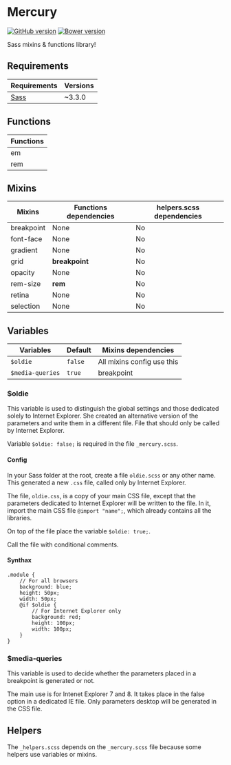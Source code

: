 # Mercury

[![GitHub version](http://img.shields.io/github/release/agenceepsilon/sass-mercury.svg?style=flat-square)](https://github.com/agenceepsilon/sass-mercury/releases) [![Bower version](http://img.shields.io/bower/v/agenceepsilon/sass-mercury.svg?style=flat-square)](https://github.com/agenceepsilon/sass-mercury/releases)

Sass mixins & functions library!

## Requirements

| Requirements                        | Versions |
| ----------------------------------- | -------- |
| [Sass](http://sass-lang.com)        | ~3.3.0   |

## Functions

| Functions |
| --------- |
| em        |
| rem       |

## Mixins

| Mixins         | Functions dependencies | helpers.scss dependencies |
| -------------- | ---------------------- | ------------------------- |
| breakpoint     | None                   | No                        |
| font-face      | None                   | No                        |
| gradient       | None                   | No                        |
| grid           | **breakpoint**         | No                        |
| opacity        | None                   | No                        |
| rem-size       | **rem**                | No                        |
| retina         | None                   | No                        |
| selection      | None                   | No                        |

## Variables

| Variables          | Default   | Mixins dependencies        |
| ------------------ | --------- | -------------------------- |
| ``$oldie``         | ``false`` | All mixins config use this |
| ``$media-queries`` | ``true``  | breakpoint                 |

### $oldie

This variable is used to distinguish the global settings and those dedicated solely to Internet Explorer. She created an alternative version of the parameters and write them in a different file. File that should only be called by Internet Explorer.

Variable ``$oldie: false;`` is required in the file ``_mercury.scss``.

#### Config

In your Sass folder at the root, create a file ``oldie.scss`` or any other name. This generated a new ``.css`` file, called only by Internet Explorer.

The file, ``oldie.css``, is a copy of your main CSS file, except that the parameters dedicated to Internet Explorer will be written to the file. In it, import the main CSS file ``@import "name";``, which already contains all the libraries.

On top of the file place the variable ``$oldie: true;``.

Call the file with conditional comments.

#### Synthax

    .module {
        // For all browsers
        background: blue;
        height: 50px;
        width: 50px;
        @if $oldie {
            // For Internet Explorer only
            background: red;
            height: 100px;
            width: 100px;
        }
    }

### $media-queries

This variable is used to decide whether the parameters placed in a breakpoint is generated or not.

The main use is for Intenet Explorer 7 and 8. It takes place in the false option in a dedicated IE file. Only parameters desktop will be generated in the CSS file.

## Helpers

The ``_helpers.scss`` depends on the ``_mercury.scss`` file because some helpers use variables or mixins.